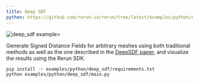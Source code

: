 ```yaml
---
title: Deep SDF
python: https://github.com/rerun-io/rerun/tree/latest/examples/python/deep_sdf/main.py
---
```


![deep_sdf example>](https://static.rerun.io/b56f2cb92fecf99da7c60d396dc1e981d7a50c85_deep_sdf1.png)

Generate Signed Distance Fields for arbitrary meshes using both traditional methods as well as the one described in the [DeepSDF paper](https://arxiv.org/abs/1901.05103), and visualize the results using the Rerun SDK.

```bash
pip install -r examples/python/deep_sdf/requirements.txt
python examples/python/deep_sdf/main.py
```
